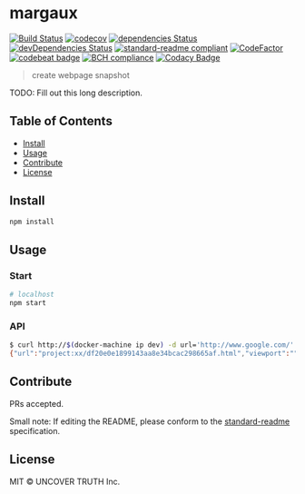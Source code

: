 # margaux

[![Build Status][travis-image]][travis-url]
[![codecov][codecov-image]][codecov-url]
[![dependencies Status](https://david-dm.org/uncovertruth/margaux/status.svg)](https://david-dm.org/uncovertruth/margaux)
[![devDependencies Status](https://david-dm.org/uncovertruth/margaux/dev-status.svg)](https://david-dm.org/uncovertruth/margaux?type=dev)
[![standard-readme compliant](https://img.shields.io/badge/standard--readme-OK-green.svg?style=flat-square)](https://github.com/RichardLitt/standard-readme)
[![CodeFactor](https://www.codefactor.io/repository/github/uncovertruth/margaux/badge)](https://www.codefactor.io/repository/github/uncovertruth/margaux)
[![codebeat badge](https://codebeat.co/badges/eb6850c8-8b85-420e-a76c-e4299849d33b)](https://codebeat.co/projects/github-com-uncovertruth-margaux-master)
[![BCH compliance](https://bettercodehub.com/edge/badge/uncovertruth/margaux?branch=master)](https://bettercodehub.com/results/uncovertruth/margaux)
[![Codacy Badge](https://api.codacy.com/project/badge/Grade/4ef74a3120a14d6f86559ce95ee4d3ed)](https://www.codacy.com/app/USERDIVE/margaux?utm_source=github.com&utm_medium=referral&utm_content=uncovertruth/margaux&utm_campaign=Badge_Grade)

> create webpage snapshot

TODO: Fill out this long description.

## Table of Contents

* [Install](#install)
* [Usage](#usage)
* [Contribute](#contribute)
* [License](#license)

## Install

```sh
npm install
```

## Usage

### Start

```sh
# localhost
npm start
```

### API

```sh
$ curl http://$(docker-machine ip dev) -d url='http://www.google.com/' -d saveDir='project:xx'
{"url":"project:xx/df20e0e1899143aa8e34bcac298665af.html","viewport":""}
```

## Contribute

PRs accepted.

Small note: If editing the README, please conform to the [standard-readme](https://github.com/RichardLitt/standard-readme) specification.

## License

MIT © UNCOVER TRUTH Inc.

[travis-image]: https://travis-ci.org/uncovertruth/margaux.svg?branch=master
[travis-url]: https://travis-ci.org/uncovertruth/margaux
[codecov-image]: https://codecov.io/gh/uncovertruth/margaux/branch/master/graph/badge.svg
[codecov-url]: https://codecov.io/gh/uncovertruth/margaux
